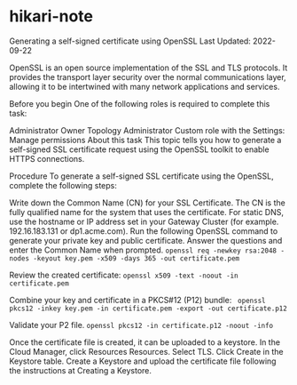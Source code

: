 # hikari-note


Generating a self-signed certificate using OpenSSL
Last Updated: 2022-09-22

OpenSSL is an open source implementation of the SSL and TLS protocols. It provides the transport layer security over the normal communications layer, allowing it to be intertwined with many network applications and services.

Before you begin
One of the following roles is required to complete this task:

Administrator
Owner
Topology Administrator
Custom role with the Settings: Manage permissions
About this task
This topic tells you how to generate a self-signed SSL certificate request using the OpenSSL toolkit to enable HTTPS connections.

Procedure
To generate a self-signed SSL certificate using the OpenSSL, complete the following steps:

Write down the Common Name (CN) for your SSL Certificate. The CN is the fully qualified name for the system that uses the certificate. For static DNS, use the hostname or IP address set in your Gateway Cluster (for example. 192.16.183.131 or dp1.acme.com).
Run the following OpenSSL command to generate your private key and public certificate. Answer the questions and enter the Common Name when prompted.
`openssl req -newkey rsa:2048 -nodes -keyout key.pem -x509 -days 365 -out certificate.pem`

Review the created certificate:
`openssl x509 -text -noout -in certificate.pem`

Combine your key and certificate in a PKCS#12 (P12) bundle:
` openssl pkcs12 -inkey key.pem -in certificate.pem -export -out certificate.p12`

Validate your P2 file.
`openssl pkcs12 -in certificate.p12 -noout -info`

Once the certificate file is created, it can be uploaded to a keystore.
In the Cloud Manager, click Resources Resources.
Select TLS.
Click Create in the Keystore table.
Create a Keystore and upload the certificate file following the instructions at Creating a Keystore.
